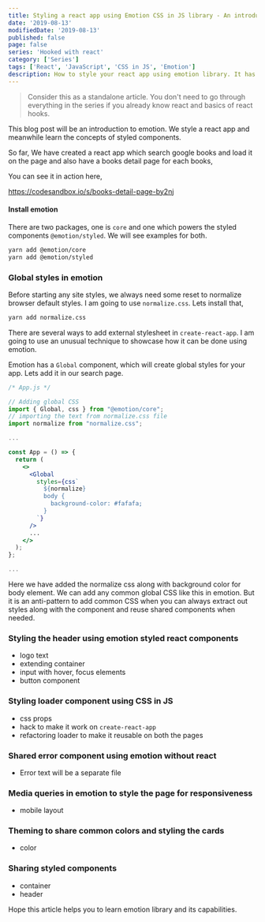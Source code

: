 ```yaml
---
title: Styling a react app using Emotion CSS in JS library - An introduction to Emotion
date: '2019-08-13'
modifiedDate: '2019-08-13'
published: false
page: false
series: 'Hooked with react'
category: ['Series']
tags: ['React', 'JavaScript', 'CSS in JS', 'Emotion']
description: How to style your react app using emotion library. It has several ways to style the app. We will learn how to create global styles, styled components and CSS in JS through set of emotion libraries.
---
```


> Consider this as a standalone article. You don't need to go through everything in the series if you already know react and basics of react hooks.

This blog post will be an introduction to emotion. We style a react app and meanwhile learn the concepts of styled components.

So far, We have created a react app which search google books and load it on the page and also have a books detail page for each books,

You can see it in action here,

https://codesandbox.io/s/books-detail-page-by2nj

#### Install emotion

There are two packages, one is `core` and one which powers the styled components `@emotion/styled`. We will see examples for both.

```bash
yarn add @emotion/core
yarn add @emotion/styled
```

### Global styles in emotion

Before starting any site styles, we always need some reset to normalize browser default styles. I am going to use `normalize.css`. Lets install that,

```bash
yarn add normalize.css
```

There are several ways to add external stylesheet in `create-react-app`. I am going to use an unusual technique to showcase how it can be done using emotion.

Emotion has a `Global` component, which will create global styles for your app. Lets add it in our search page.

```jsx
/* App.js */

// Adding global CSS
import { Global, css } from "@emotion/core";
// importing the text from normalize.css file
import normalize from "normalize.css";

...

const App = () => {
  return (
    <>
      <Global
        styles={css`
          ${normalize}
          body {
            background-color: #fafafa;
          }
        `}
      />
      ...
    </>
  );
};

...

```

Here we have added the normalize css along with background color for body element. We can add any common global CSS like this in emotion. But it is an anti-pattern to add common CSS when you can always extract out styles along with the component and reuse shared components when needed.

### Styling the header using emotion styled react components

- logo text
- extending container
- input with hover, focus elements
- button component

### Styling loader component using CSS in JS

- css props
- hack to make it work on `create-react-app`
- refactoring loader to make it reusable on both the pages

### Shared error component using emotion without react

- Error text will be a separate file

### Media queries in emotion to style the page for responsiveness

- mobile layout

### Theming to share common colors and styling the cards

- color

### Sharing styled components

- container
- header

Hope this article helps you to learn emotion library and its capabilities.
